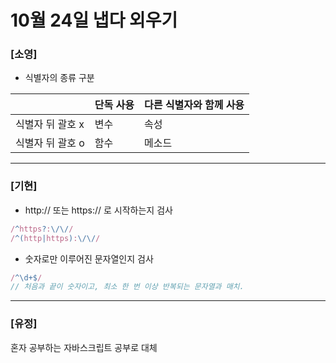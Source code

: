 # 10월 24일 냅다 외우기

### [소영]
* 식별자의 종류 구분

||단독 사용|다른 식별자와 함께 사용|
|------|---|---|
|식별자 뒤 괄호 x|변수|속성|
|식별자 뒤 괄호 o|함수|메소드|

<hr>

### [기현]
- http:// 또는 https:// 로 시작하는지 검사
```jsx
/^https?:\/\//
/^(http|https):\/\//
```
- 숫자로만 이루어진 문자열인지 검사
```jsx
/^\d+$/
// 처음과 끝이 숫자이고, 최소 한 번 이상 반복되는 문자열과 매치.
```

<hr>

### [유정]
혼자 공부하는 자바스크립트 공부로 대체
